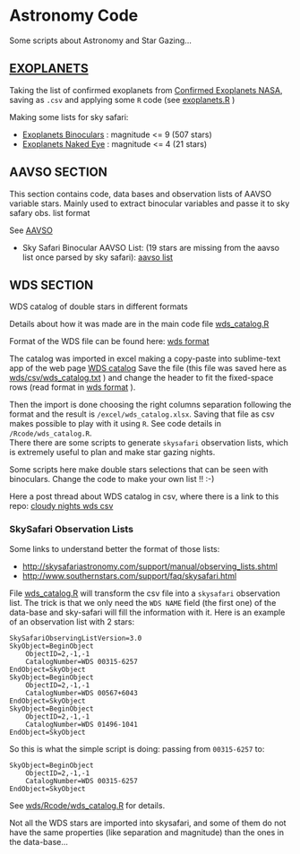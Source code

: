 Astronomy Code
============

Some scripts about Astronomy and Star Gazing...

## [EXOPLANETS](/exoplanets/)

Taking the list of confirmed exoplanets from [Confirmed Exoplanets NASA](https://exoplanetarchive.ipac.caltech.edu/cgi-bin/TblView/nph-tblView?app=ExoTbls&config=planets), saving as `.csv` and applying some `R` code (see [exoplanets.R](exoplanets.R) )

Making some lists for sky safari:

* [Exoplanets Binoculars](exoplanets/exop_binos.skylist) : magnitude <= 9 (507 stars)
* [Exoplanets Naked Eye](exoplanets/exop_naked_eye.skylist) : magnitude <= 4 (21 stars)


## AAVSO SECTION

This section contains code, data bases and observation lists of AAVSO variable stars.
Mainly used to extract binocular variables and passe it to sky safary obs. list format

See [AAVSO](/aavso/)

* Sky Safari Binocular AAVSO List:  (19 stars are missing from the aavso list once parsed by sky safari): [aavso list](aavso/skysafari_parsed/aavso_variable_binoculars.skylist)

## WDS SECTION

WDS catalog of double stars in different formats

Details about how it was made are in the main code file [wds_catalog.R](wds/Rcode/wds_catalog.R)

Format of the WDS file can be found here: [wds format](http://ad.usno.navy.mil/wds/Webtextfiles/wdsweb_format.txt)

The catalog was imported in excel making a copy-paste into sublime-text app of the web page [WDS catalog](http://ad.usno.navy.mil/wds/Webtextfiles/wdsweb_summ2.txt)
Save the file (this file was saved here as [wds/csv/wds_catalog.txt](wds/csv/wds_catalog.txt) ) and change the header to fit the fixed-space rows (read format in [wds format](http://ad.usno.navy.mil/wds/Webtextfiles/wdsweb_format.txt) ).

Then the import is done choosing the right columns separation following the format and the result is `/excel/wds_catalog.xlsx`. 
Saving that file as csv makes possible to play with it using `R`. See code details in `/Rcode/wds_catalog.R`.   
There there are some scripts to generate `skysafari` observation lists, which is extremely useful to plan and make star gazing nights.

Some scripts here make double stars selections that can be seen with binoculars. Change the code to make your own list !! :-)

Here a post thread about WDS catalog in csv, where there is a link to this repo: [cloudy nights wds csv](https://www.cloudynights.com/topic/444854-wds-catalog-in-csv-format/)

### SkySafari Observation Lists

Some links to understand better the format of those lists:

* http://skysafariastronomy.com/support/manual/observing_lists.shtml
* http://www.southernstars.com/support/faq/skysafari.html

File [wds_catalog.R](wds/Rcode/wds_catalog.R) will transform the csv file into a `skysafari` observation list.
The trick is that we only need the `WDS NAME` field (the first one) of the data-base and sky-safari will fill the information with it.
Here is an example of an observation list with 2 stars:

```
SkySafariObservingListVersion=3.0
SkyObject=BeginObject
	ObjectID=2,-1,-1
	CatalogNumber=WDS 00315-6257
EndObject=SkyObject
SkyObject=BeginObject
	ObjectID=2,-1,-1
	CatalogNumber=WDS 00567+6043
EndObject=SkyObject
SkyObject=BeginObject
	ObjectID=2,-1,-1
	CatalogNumber=WDS 01496-1041
EndObject=SkyObject
```

So this is what the simple script is doing: passing from `00315-6257` to:

```
SkyObject=BeginObject
	ObjectID=2,-1,-1
	CatalogNumber=WDS 00315-6257
EndObject=SkyObject
```

See [wds/Rcode/wds_catalog.R](wds/Rcode/wds_catalog.R)  for details.

Not all the WDS stars are imported into skysafari, and some of them do not have the same properties (like separation and magnitude) than the ones in the data-base...

